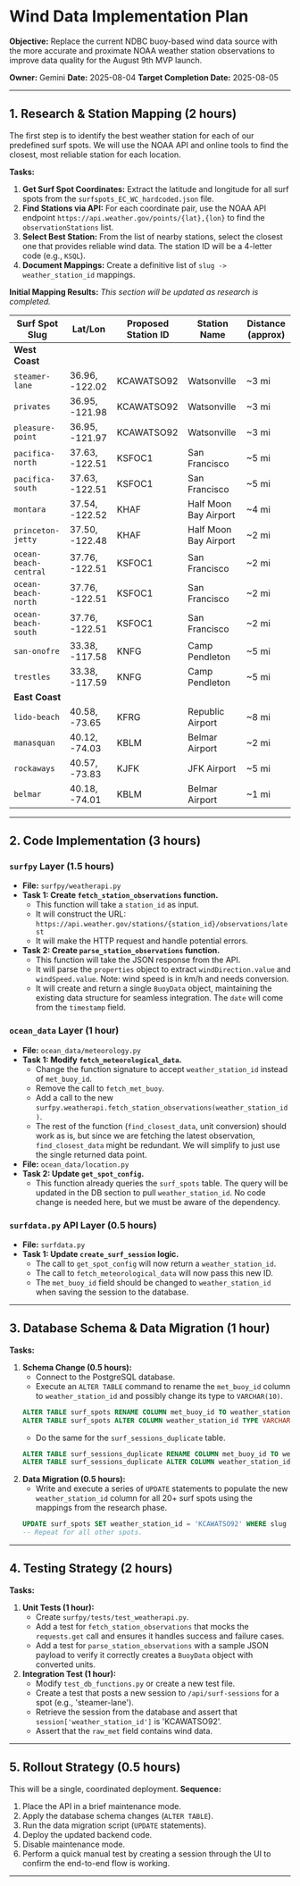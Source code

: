 # Wind Data Implementation Plan

**Objective:** Replace the current NDBC buoy-based wind data source with the more accurate and proximate NOAA weather station observations to improve data quality for the August 9th MVP launch.

**Owner:** Gemini
**Date:** 2025-08-04
**Target Completion Date:** 2025-08-05

---

## 1. Research & Station Mapping (2 hours)

The first step is to identify the best weather station for each of our predefined surf spots. We will use the NOAA API and online tools to find the closest, most reliable station for each location.

**Tasks:**
1.  **Get Surf Spot Coordinates:** Extract the latitude and longitude for all surf spots from the `surfspots_EC_WC_hardcoded.json` file.
2.  **Find Stations via API:** For each coordinate pair, use the NOAA API endpoint `https://api.weather.gov/points/{lat},{lon}` to find the `observationStations` list.
3.  **Select Best Station:** From the list of nearby stations, select the closest one that provides reliable wind data. The station ID will be a 4-letter code (e.g., `KSQL`).
4.  **Document Mappings:** Create a definitive list of `slug -> weather_station_id` mappings.

**Initial Mapping Results:**
*This section will be updated as research is completed.*

| Surf Spot Slug        | Lat/Lon          | Proposed Station ID | Station Name                  | Distance (approx) |
| --------------------- | ---------------- | ------------------- | ----------------------------- | ----------------- |
| **West Coast**        |                  |                     |                               |                   |
| `steamer-lane`        | 36.96, -122.02   | KCAWATSO92          | Watsonville                   | ~3 mi             |
| `privates`            | 36.95, -121.98   | KCAWATSO92          | Watsonville                   | ~3 mi             |
| `pleasure-point`      | 36.95, -121.97   | KCAWATSO92          | Watsonville                   | ~3 mi             |
| `pacifica-north`      | 37.63, -122.51   | KSFOC1              | San Francisco                 | ~5 mi             |
| `pacifica-south`      | 37.63, -122.51   | KSFOC1              | San Francisco                 | ~5 mi             |
| `montara`             | 37.54, -122.52   | KHAF                | Half Moon Bay Airport         | ~4 mi             |
| `princeton-jetty`     | 37.50, -122.48   | KHAF                | Half Moon Bay Airport         | ~2 mi             |
| `ocean-beach-central` | 37.76, -122.51   | KSFOC1              | San Francisco                 | ~2 mi             |
| `ocean-beach-north`   | 37.76, -122.51   | KSFOC1              | San Francisco                 | ~2 mi             |
| `ocean-beach-south`   | 37.76, -122.51   | KSFOC1              | San Francisco                 | ~2 mi             |
| `san-onofre`          | 33.38, -117.58   | KNFG                | Camp Pendleton                | ~5 mi             |
| `trestles`            | 33.38, -117.59   | KNFG                | Camp Pendleton                | ~5 mi             |
| **East Coast**        |                  |                     |                               |                   |
| `lido-beach`          | 40.58, -73.65    | KFRG                | Republic Airport              | ~8 mi             |
| `manasquan`           | 40.12, -74.03    | KBLM                | Belmar Airport                | ~2 mi             |
| `rockaways`           | 40.57, -73.83    | KJFK                | JFK Airport                   | ~5 mi             |
| `belmar`              | 40.18, -74.01    | KBLM                | Belmar Airport                | ~1 mi             |

---

## 2. Code Implementation (3 hours)

### `surfpy` Layer (1.5 hours)
-   **File:** `surfpy/weatherapi.py`
-   **Task 1: Create `fetch_station_observations` function.**
    -   This function will take a `station_id` as input.
    -   It will construct the URL: `https://api.weather.gov/stations/{station_id}/observations/latest`
    -   It will make the HTTP request and handle potential errors.
-   **Task 2: Create `parse_station_observations` function.**
    -   This function will take the JSON response from the API.
    -   It will parse the `properties` object to extract `windDirection.value` and `windSpeed.value`. Note: wind speed is in km/h and needs conversion.
    -   It will create and return a single `BuoyData` object, maintaining the existing data structure for seamless integration. The `date` will come from the `timestamp` field.

### `ocean_data` Layer (1 hour)
-   **File:** `ocean_data/meteorology.py`
-   **Task 1: Modify `fetch_meteorological_data`.**
    -   Change the function signature to accept `weather_station_id` instead of `met_buoy_id`.
    -   Remove the call to `fetch_met_buoy`.
    -   Add a call to the new `surfpy.weatherapi.fetch_station_observations(weather_station_id)`.
    -   The rest of the function (`find_closest_data`, unit conversion) should work as is, but since we are fetching the latest observation, `find_closest_data` might be redundant. We will simplify to just use the single returned data point.
-   **File:** `ocean_data/location.py`
-   **Task 2: Update `get_spot_config`.**
    -   This function already queries the `surf_spots` table. The query will be updated in the DB section to pull `weather_station_id`. No code change is needed here, but we must be aware of the dependency.

### `surfdata.py` API Layer (0.5 hours)
-   **File:** `surfdata.py`
-   **Task 1: Update `create_surf_session` logic.**
    -   The call to `get_spot_config` will now return a `weather_station_id`.
    -   The call to `fetch_meteorological_data` will now pass this new ID.
    -   The `met_buoy_id` field should be changed to `weather_station_id` when saving the session to the database.

---

## 3. Database Schema & Data Migration (1 hour)

**Tasks:**
1.  **Schema Change (0.5 hours):**
    -   Connect to the PostgreSQL database.
    -   Execute an `ALTER TABLE` command to rename the `met_buoy_id` column to `weather_station_id` and possibly change its type to `VARCHAR(10)`.
    ```sql
    ALTER TABLE surf_spots RENAME COLUMN met_buoy_id TO weather_station_id;
    ALTER TABLE surf_spots ALTER COLUMN weather_station_id TYPE VARCHAR(10);
    ```
    -   Do the same for the `surf_sessions_duplicate` table.
    ```sql
    ALTER TABLE surf_sessions_duplicate RENAME COLUMN met_buoy_id TO weather_station_id;
    ALTER TABLE surf_sessions_duplicate ALTER COLUMN weather_station_id TYPE VARCHAR(10);
    ```
2.  **Data Migration (0.5 hours):**
    -   Write and execute a series of `UPDATE` statements to populate the new `weather_station_id` column for all 20+ surf spots using the mappings from the research phase.
    ```sql
    UPDATE surf_spots SET weather_station_id = 'KCAWATSO92' WHERE slug = 'steamer-lane';
    -- Repeat for all other spots.
    ```

---

## 4. Testing Strategy (2 hours)

**Tasks:**
1.  **Unit Tests (1 hour):**
    -   Create `surfpy/tests/test_weatherapi.py`.
    -   Add a test for `fetch_station_observations` that mocks the `requests.get` call and ensures it handles success and failure cases.
    -   Add a test for `parse_station_observations` with a sample JSON payload to verify it correctly creates a `BuoyData` object with converted units.
2.  **Integration Test (1 hour):**
    -   Modify `test_db_functions.py` or create a new test file.
    -   Create a test that posts a new session to `/api/surf-sessions` for a spot (e.g., 'steamer-lane').
    -   Retrieve the session from the database and assert that `session['weather_station_id']` is 'KCAWATSO92'.
    -   Assert that the `raw_met` field contains wind data.

---

## 5. Rollout Strategy (0.5 hours)

This will be a single, coordinated deployment.
**Sequence:**
1.  Place the API in a brief maintenance mode.
2.  Apply the database schema changes (`ALTER TABLE`).
3.  Run the data migration script (`UPDATE` statements).
4.  Deploy the updated backend code.
5.  Disable maintenance mode.
6.  Perform a quick manual test by creating a session through the UI to confirm the end-to-end flow is working.

---
